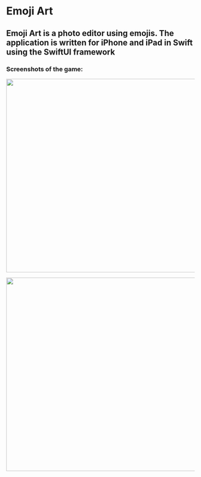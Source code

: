 <h1>
  Emoji Art 
</h1>
<h2>Emoji Art is a photo editor using emojis. The application is written for iPhone and iPad in Swift using the SwiftUI framework</h2>
<h3>Screenshots of the game:</h3>
<p align="center"><img src="https://github.com/user-attachments/assets/b01ffe08-2f78-4d93-ae2e-cbba05f11e07" alt="" width="688" height="516"/> 
<p></p>
<img src="https://github.com/user-attachments/assets/5869e804-3da6-456f-948f-e2c6fe5c36c0" alt="" width="688" height="516" /></p>
